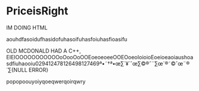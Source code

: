 # PriceisRight
IM DOING HTML





aouhdfasoidufhasidofuhasoifuhasfoiuhasfioasifu

OLD MCDONALD HAD A C++, EIEIOOOOOOOOOOOoOooOoOOEoeoeoeeOOEOoeoIoioioEoeioeaoiaushoasdfiuhaooiu029412478126498127469ª•˜†ª•œ∑´¥´ˆœ∑©®ˆ¨∑œ´®˜©ˆœ¨®´∑{NULL ERROR}












popopoouyoiyqoeqwerqoirqwry
